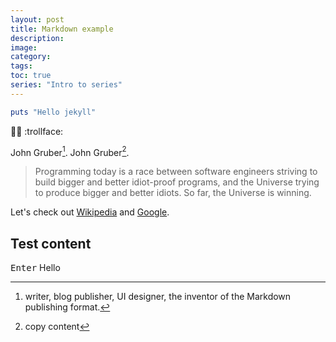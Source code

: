 ```yaml
---
layout: post
title: Markdown example
description:
image:
category:
tags:
toc: true
series: "Intro to series"
---
```


```ruby
puts "Hello jekyll"
```
:ok_woman: :trollface:

John Gruber[^1].
John Gruber[^2].

> Programming today is a race between software engineers striving to build bigger and better idiot-proof programs, and the Universe trying to produce bigger and better idiots. So far, the Universe is winning.


Let's check out [Wikipedia][1] and [Google][2].


[1]: https://en.wikipedia.org "Wikipedia"
[2]: https://www.google.com "Google"

[^1]: writer, blog publisher, UI designer, the inventor of the Markdown publishing format.
[^2]: copy content


## Test content

<kbd>Enter</kbd>
Hello
